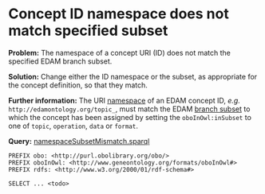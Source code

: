 # Concept ID namespace does not match specified subset

**Problem:** The namespace of a concept URI (ID) does not match the specified EDAM branch subset.

**Solution:** Change either the ID namespace or the subset, as appropriate for the concept definition, so that they match.

**Further information:** The URI [namespace](https://edamontologydocs.readthedocs.io/en/latest/technical_details.html#identifiers-persistent-urls) of an EDAM concept ID, *e.g.* ```http://edamontology.org/topic_```, must match the EDAM [branch subset](https://edamontologydocs.readthedocs.io/en/latest/developers_guide.html#mandatory-attributes) to which the concept has been assigned by setting the ```oboInOwl:inSubset``` to one of ```topic```, ```operation```, ```data``` or ```format```.  


**Query:** [namespaceSubsetMismatch.sparql](https://github.com/edamontology/edamverify/blob/master/queries/namespaceSubsetMismatch.sparql)

```sparql
PREFIX obo: <http://purl.obolibrary.org/obo/>
PREFIX oboInOwl: <http://www.geneontology.org/formats/oboInOwl#>
PREFIX rdfs: <http://www.w3.org/2000/01/rdf-schema#>

SELECT ... <todo>
```
